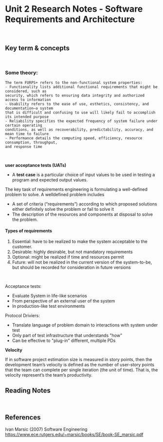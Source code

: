 # Unit 2 Research Notes - Software Requirements and Architecture

<br>

## Key term & concepts

 
 <br>

### Some theory: 

    The term FURPS+ refers to the non-functional system properties:
    - Functionality lists additional functional requirements that might be considered, such as
    security, which refers to ensuring data integrity and authorized access to information
    - Usability refers to the ease of use, esthetics, consistency, and documentation—a system
    that is difficult and confusing to use will likely fail to accomplish its intended purpose
    - Reliability specifies the expected frequency of system failure under certain operating
    conditions, as well as recoverability, predictability, accuracy, and mean time to failure
    - Performance details the computing speed, efficiency, resource consumption, throughput,
    and response time 

<br>

**user acceptance tests (UATs)**
  - A **test case** is a particular choice of input values to be used in testing a program and expected output values.


The key task of requirements engineering is formulating a well-defined problem to solve. A welldefined problem includes  

- A set of criteria (“requirements”) according to which proposed solutions either definitely solve the problem or fail to solve it
- The description of the resources and components at disposal to solve the problem. 


#### Types of requirements

1. Essential: have to be realized to make the system acceptable to the customer.
2. Desirable: highly desirable, but not mandatory requirements
3. Optional: might be realized if time and resources permit
4. Future: will not be realized in the current version of the system-to-be, but should be recorded for consideration in future versions


<br>

Acceptance tests:  
  - Evaluate System in life-like scenarios
  - From perspective of an external user of the system
  - In production-like test environments  

Protocol Driviers:    
  - Translate language of problem domain to interactions with system under test
  - Only part of test infrastructure that understands "how" 
  - Can be effective to "plug-in" different, multiple PDs


**Velocity** 

If in software project estimation size is measured in story points, then the development team’s velocity is defined as the number of user-story points that the
team can complete per single iteration (the unit of time). That is, the velocity represent’s the team’s productivity.

## Reading Notes

<br>

## References
Ivan Marsic (2007) Software Engineering https://www.ece.rutgers.edu/~marsic/books/SE/book-SE_marsic.pdf
